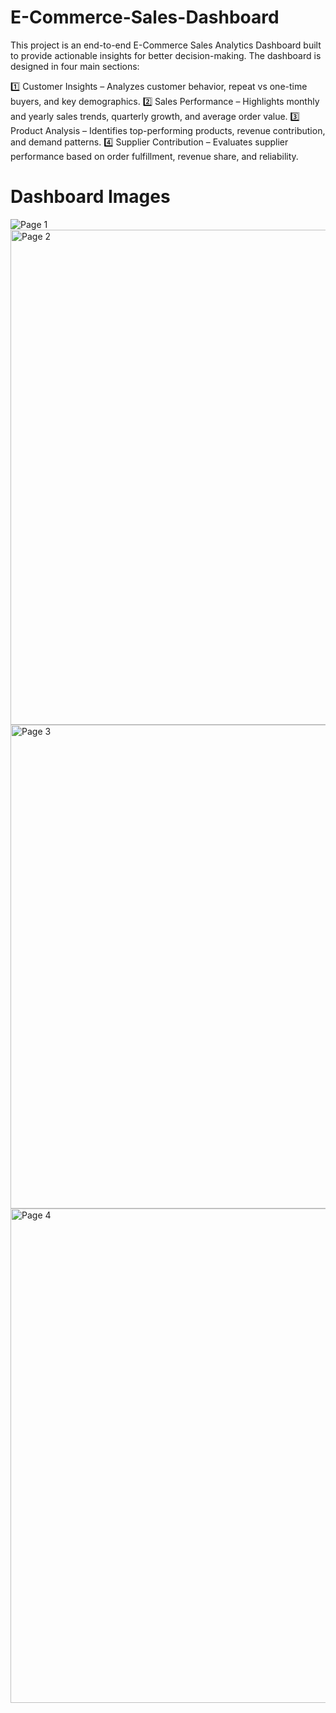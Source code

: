 # E-Commerce-Sales-Dashboard

This project is an end-to-end E-Commerce Sales Analytics Dashboard built to provide actionable insights for better decision-making. The dashboard is designed in four main sections:

1️⃣ Customer Insights – Analyzes customer behavior, repeat vs one-time buyers, and key demographics.
2️⃣ Sales Performance – Highlights monthly and yearly sales trends, quarterly growth, and average order value.
3️⃣ Product Analysis – Identifies top-performing products, revenue contribution, and demand patterns.
4️⃣ Supplier Contribution – Evaluates supplier performance based on order fulfillment, revenue share, and reliability.

# Dashboard Images
![Page 1](https://github.com/user-attachments/assets/ee4b482a-a9e9-4fd3-9f61-8cef8207c16c)
<img width="1296" height="792" alt="Page 2" src="https://github.com/user-attachments/assets/fada5749-f55d-49a4-8102-f4006fd7dad5" />
<img width="1288" height="774" alt="Page 3" src="https://github.com/user-attachments/assets/f35c2a91-afb3-4717-ac2d-e20b221eaf2d" />
<img width="1289" height="791" alt="Page 4" src="https://github.com/user-attachments/assets/a48bba87-3650-4f4e-adff-de29e1a80ba8" />





